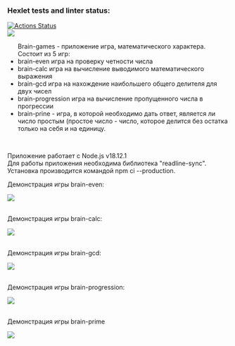 ### Hexlet tests and linter status:

[![Actions Status](https://github.com/asfiks/frontend-project-44/workflows/hexlet-check/badge.svg)](https://github.com/asfiks/frontend-project-44/actions)<br>
<a href="https://codeclimate.com/github/asfiks/frontend-project-44/maintainability"><img src="https://api.codeclimate.com/v1/badges/136c4789d2a039eb6bb7/maintainability" /></a> <br>

<ul>Brain-games - приложение игра, математического характера. Состоит из 5 игр:
  <li>brain-even игра на проверку четности числа</li>
  <li>brain-calc игра на вычисление выводимого математического выражения</li>
  <li>brain-gcd игра на нахождение наибольшего общего делителя для двух чисел</li>
  <li>brain-progression игра на вычисление пропущенного числа в прогрессии</li>
  <li>brain-prine - игра,  в которой необходимо дать ответ, является ли число простым (простое число - число, которое делится без остатка только на себя и на единицу.      </li>
 </ul>
<br>

<p>Приложение работает с Node.js v18.12.1
<br>Для работы приложения необходима библиотека "readline-sync". Установка производится командой npm ci --production.</p>

<p>Демонстрация игры brain-even:</p>
<a href="https://asciinema.org/a/u7avToaCdEfAhvOGfZurDRc8x" target="_blank"><img src="https://asciinema.org/a/u7avToaCdEfAhvOGfZurDRc8x.svg" /></a>
<br>
<br>
<p>Демонстрация игры brain-calc:</p>
<a href="https://asciinema.org/a/1UtCG7HjSXgy6qBc1UpPzxdZp" target="_blank"><img src="https://asciinema.org/a/1UtCG7HjSXgy6qBc1UpPzxdZp.svg" /></a>
<br>
<br>
<p>Демонстрация игры brain-gcd:</p>
<a href="https://asciinema.org/a/STMg7qy7PIFaXNZzoWIjolXov" target="_blank"><img src="https://asciinema.org/a/STMg7qy7PIFaXNZzoWIjolXov.svg" /></a>
<br>
<br>
<p>Демонстрация игры brain-progression:</p>
<a href="https://asciinema.org/a/E0vfkvZhC5Riw3dToJjSduknC" target="_blank"><img src="https://asciinema.org/a/E0vfkvZhC5Riw3dToJjSduknC.svg" /></a>
<br>
<br>
<p>Демонстрация игры brain-prime</p>
<a href="https://asciinema.org/a/YpHe4TflOsZ0rDo3xfaZzbXJk" target="_blank"><img src="https://asciinema.org/a/YpHe4TflOsZ0rDo3xfaZzbXJk.svg" /></a>
